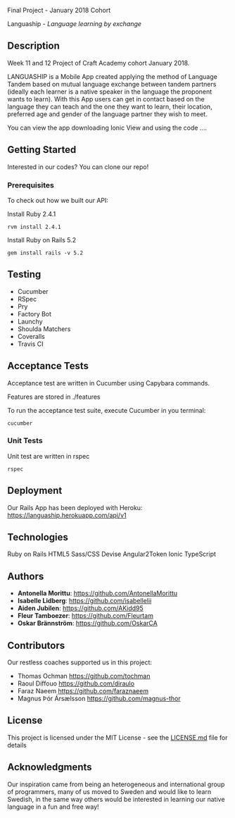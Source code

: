  Final Project - January 2018 Cohort
 
 Languaship - _Language learning by exchange_

## Description
Week 11 and 12 Project of Craft Academy cohort January 2018.

LANGUASHIP is a Mobile App created applying the method of Language Tandem based on mutual language exchange between tandem partners (ideally each learner is a native speaker in the language the proponent wants to learn). 
With this App users can get in contact based on the language they can teach and the one they want to learn, their location,  preferred age and gender of the language partner they wish to meet.

You can view the app downloading Ionic View and using the code ....


## Getting Started

Interested in our codes?
You can clone our repo!

### Prerequisites

To check out how we built our API:

Install Ruby 2.4.1
 
```
rvm install 2.4.1
```

Install Ruby on Rails 5.2
```
gem install rails -v 5.2
```

## Testing

* Cucumber
* RSpec
* Pry
* Factory Bot
* Launchy
* Shoulda Matchers
* Coveralls
* Travis CI

## Acceptance Tests

Acceptance test are written in Cucumber using Capybara commands. 

Features are stored in ./features

To run the acceptance test suite, execute Cucumber in you terminal:

```
cucumber
```

### Unit Tests 

Unit test are written in rspec

```
rspec
```

## Deployment

Our Rails App has been deployed with Heroku: https://languaship.herokuapp.com/api/v1


## Technologies

Ruby on Rails
HTML5
Sass/CSS
Devise
Angular2Token
Ionic
TypeScript


## Authors

* **Antonella Morittu**: https://github.com/AntonellaMorittu
* **Isabelle Lidberg**: https://github.com/isabellelii
* **Aiden Jubilen**: https://github.com/AKidd95
* **Fleur Tamboezer**: https://github.com/Fleurtam
* **Oskar Brännström**: https://github.com/OskarCA


## Contributors

Our restless coaches supported us in this project:

* Thomas Ochman https://github.com/tochman
* Raoul Diffouo https://github.com/diraulo
* Faraz Naeem https://github.com/faraznaeem
* Magnus Þór Ársælsson https://github.com/magnus-thor


## License

This project is licensed under the MIT License - see the [LICENSE.md](LICENSE.md) file for details

## Acknowledgments

Our inspiration came from being an heterogeneous and international group of programmers, many of us moved to Sweden and would like to learn Swedish, in the same way others would be interested in learning our native language in a fun and free way!

